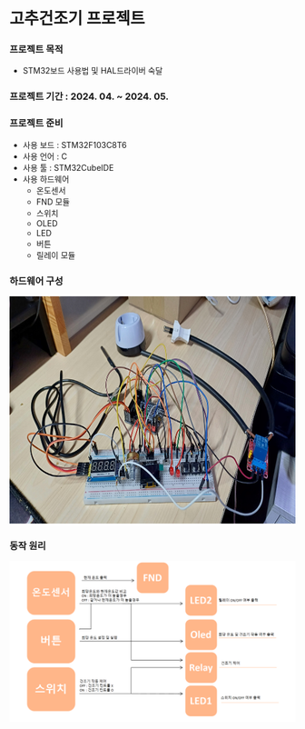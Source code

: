 # 고추건조기 프로젝트


### 프로젝트 목적
- STM32보드 사용법 및 HAL드라이버 숙달

### 프로젝트 기간 : 2024. 04. ~ 2024. 05.

### 프로젝트 준비
- 사용 보드 : STM32F103C8T6
- 사용 언어 : C
- 사용 툴 : STM32CubeIDE
- 사용 하드웨어
  - 온도센서
  - FND 모듈
  - 스위치
  - OLED
  - LED
  - 버튼
  - 릴레이 모듈

### 하드웨어 구성
<img src = https://github.com/MinsikYoon/STM_Project/blob/master/Picture/20240603_213724.jpg width="800" height="400"/>

### 동작 원리
![](https://github.com/MinsikYoon/STM_Project/blob/master/Picture/%EB%8F%99%EC%9E%91%EC%9B%90%EB%A6%AC.png)
 

